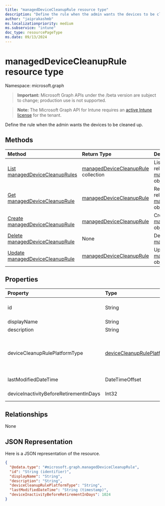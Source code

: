 ```yaml
---
title: "managedDeviceCleanupRule resource type"
description: "Define the rule when the admin wants the devices to be cleaned up."
author: "jaiprakashmb"
ms.localizationpriority: medium
ms.subservice: "intune"
doc_type: resourcePageType
ms.date: 09/13/2024
---
```


# managedDeviceCleanupRule resource type

Namespace: microsoft.graph

> **Important:** Microsoft Graph APIs under the /beta version are subject to change; production use is not supported.

> **Note:** The Microsoft Graph API for Intune requires an [active Intune license](https://go.microsoft.com/fwlink/?linkid=839381) for the tenant.

Define the rule when the admin wants the devices to be cleaned up.

## Methods
|Method|Return Type|Description|
|:---|:---|:---|
|[List managedDeviceCleanupRules](../api/intune-devices-manageddevicecleanuprule-list.md)|[managedDeviceCleanupRule](../resources/intune-devices-manageddevicecleanuprule.md) collection|List properties and relationships of the [managedDeviceCleanupRule](../resources/intune-devices-manageddevicecleanuprule.md) objects.|
|[Get managedDeviceCleanupRule](../api/intune-devices-manageddevicecleanuprule-get.md)|[managedDeviceCleanupRule](../resources/intune-devices-manageddevicecleanuprule.md)|Read properties and relationships of the [managedDeviceCleanupRule](../resources/intune-devices-manageddevicecleanuprule.md) object.|
|[Create managedDeviceCleanupRule](../api/intune-devices-manageddevicecleanuprule-create.md)|[managedDeviceCleanupRule](../resources/intune-devices-manageddevicecleanuprule.md)|Create a new [managedDeviceCleanupRule](../resources/intune-devices-manageddevicecleanuprule.md) object.|
|[Delete managedDeviceCleanupRule](../api/intune-devices-manageddevicecleanuprule-delete.md)|None|Deletes a [managedDeviceCleanupRule](../resources/intune-devices-manageddevicecleanuprule.md).|
|[Update managedDeviceCleanupRule](../api/intune-devices-manageddevicecleanuprule-update.md)|[managedDeviceCleanupRule](../resources/intune-devices-manageddevicecleanuprule.md)|Update the properties of a [managedDeviceCleanupRule](../resources/intune-devices-manageddevicecleanuprule.md) object.|

## Properties
|Property|Type|Description|
|:---|:---|:---|
|id|String|Indicates the identifier of the device cleanup rule. This id is assigned at the time when the device cleanup rule is created. Read-only.|
|displayName|String|Indicates the display name of the device cleanup rule.|
|description|String|Indicates the description for the device clean up rule.|
|deviceCleanupRulePlatformType|[deviceCleanupRulePlatformType](../resources/intune-devices-devicecleanupruleplatformtype.md)|Indicates the managed device platform for which the admin wants to create the device clean up rule. Possible values are: `all`, `androidAOSP`, `androidDeviceAdministrator`, `androidDedicatedAndFullyManagedCorporateOwnedWorkProfile`, `chromeOS`, `androidPersonallyOwnedWorkProfile`, `ios`, `macOS`, `windows`, `windowsHolographic`, `unknownFutureValue`.|
|lastModifiedDateTime|DateTimeOffset|Indicates the date and time when the device cleanup rule was last modified. This property is read-only.|
|deviceInactivityBeforeRetirementInDays|Int32|Indicates the number of days when the device has not contacted Intune. Valid values 0 to 2147483647|

## Relationships
None

## JSON Representation
Here is a JSON representation of the resource.
<!-- {
  "blockType": "resource",
  "keyProperty": "id",
  "@odata.type": "microsoft.graph.managedDeviceCleanupRule"
}
-->
``` json
{
  "@odata.type": "#microsoft.graph.managedDeviceCleanupRule",
  "id": "String (identifier)",
  "displayName": "String",
  "description": "String",
  "deviceCleanupRulePlatformType": "String",
  "lastModifiedDateTime": "String (timestamp)",
  "deviceInactivityBeforeRetirementInDays": 1024
}
```
